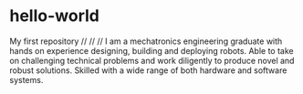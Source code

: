 # hello-world
My first repository
//
//
//
I am a mechatronics engineering graduate with hands on experience designing, building and deploying robots. Able to take on challenging technical problems and work diligently to produce novel and robust solutions. Skilled with a wide range of both hardware and software systems.
